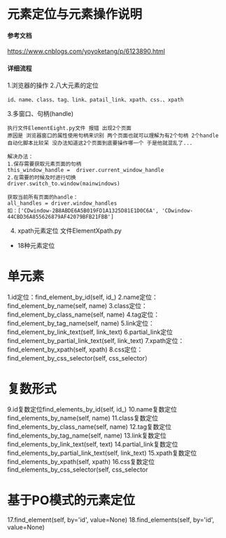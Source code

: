 # 元素定位与元素操作说明
#### 参考文档
https://www.cnblogs.com/yoyoketang/p/6123890.html

#### 详细流程
1.浏览器的操作
2.八大元素的定位
```
id、name、class、tag、link、patail_link、xpath、css.、xpath
```
3.多窗口、句柄(handle)
```
执行文件ElementEight.py文件 报错 出现2个页面
原因是 浏览器窗口的属性使用句柄来识别 两个页面也就可以理解为有2个句柄 2个handle
自动化脚本比较呆 没办法知道这2个页面到底要操作哪一个 于是他就混乱了...

解决办法：
1.保存需要获取元素页面的句柄  
this_window_handle =  driver.current_window_handle
2.在需要的时候及时进行切换
driver.switch_to.window(mainwindows)

获取当前所有页面的handle：
all_handles = driver.window_handles
如：['CDwindow-2B8ABDE6A5B019FD1A1325D81E1D0C6A', 'CDwindow-44CBD36A855626879AF42079BFB21FBB']
```
4. xpath元素定位 文件ElementXpath.py

- 18种元素定位
# 单元素

1.id定位：find_element_by_id(self, id_)
2.name定位：find_element_by_name(self, name)
3.class定位：find_element_by_class_name(self, name)
4.tag定位：find_element_by_tag_name(self, name)
5.link定位：find_element_by_link_text(self, link_text)
6.partial_link定位find_element_by_partial_link_text(self, link_text)
7.xpath定位：find_element_by_xpath(self, xpath)
8.css定位：find_element_by_css_selector(self, css_selector）

# 复数形式
9.id复数定位find_elements_by_id(self, id_)
10.name复数定位find_elements_by_name(self, name)
11.class复数定位find_elements_by_class_name(self, name)
12.tag复数定位find_elements_by_tag_name(self, name)
13.link复数定位find_elements_by_link_text(self, text)
14.partial_link复数定位find_elements_by_partial_link_text(self, link_text)
15.xpath复数定位find_elements_by_xpath(self, xpath)
16.css复数定位find_elements_by_css_selector(self, css_selector

# 基于PO模式的元素定位
17.find_element(self, by='id', value=None)
18.find_elements(self, by='id', value=None)

